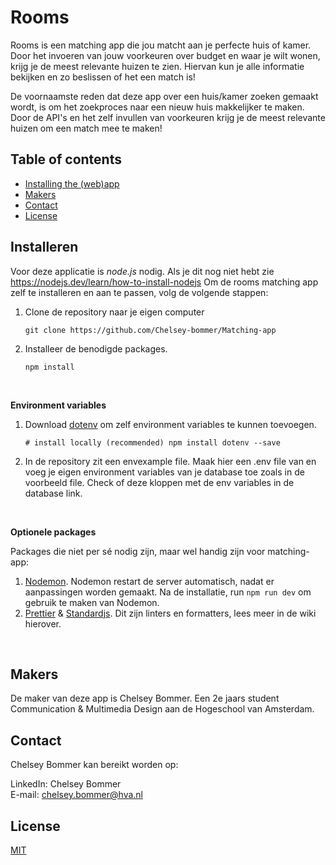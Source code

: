 # Rooms

Rooms is een matching app die jou matcht aan je perfecte huis of kamer. Door het invoeren van jouw voorkeuren over budget en waar je wilt wonen, krijg je de meest relevante huizen te zien. Hiervan kun je alle informatie bekijken en zo beslissen of het een match is!

De voornaamste reden dat deze app over een huis/kamer zoeken gemaakt wordt, is om het zoekproces naar een nieuw huis makkelijker te maken. Door de API's en het zelf invullen van voorkeuren krijg je de meest relevante huizen om een match mee te maken!


## Table of contents

- [Installing the (web)app](#Installeren)
- [Makers](#Makers)
- [Contact](#Contact)
- [License](#License)


## Installeren

Voor deze applicatie is _node.js_ nodig. Als je dit nog niet hebt zie https://nodejs.dev/learn/how-to-install-nodejs
Om de rooms matching app zelf te installeren en aan te passen, volg de volgende stappen:

1. Clone de repository naar je eigen computer  

   `git clone https://github.com/Chelsey-bommer/Matching-app`

2. Installeer de benodigde packages.

   `npm install `
   
<br> 
 
**Environment variables**

1.  Download [dotenv](https://www.npmjs.com/package/dotenv) om zelf environment variables te kunnen toevoegen.
   
    `# install locally (recommended)
     npm install dotenv --save`
    
2. In de repository zit een envexample file. Maak hier een .env file van en voeg je eigen environment variables van je database toe zoals in de voorbeeld file. Check of deze kloppen met de env variables in de database link. 

<br>

**Optionele packages**

Packages die niet per sé nodig zijn, maar wel handig zijn voor matching-app:
1. [Nodemon](https://www.npmjs.com/package/nodemon). Nodemon restart de server automatisch, nadat er aanpassingen worden gemaakt. Na de installatie, run `npm run dev` om gebruik te maken van Nodemon.
2. [Prettier](https://prettier.io/) & [Standardjs](https://standardjs.com/). Dit zijn linters en formatters, lees meer in de wiki hierover. 

<br>

## Makers

De maker van deze app is Chelsey Bommer. Een 2e jaars student Communication & Multimedia Design aan de Hogeschool van Amsterdam.


## Contact

Chelsey Bommer kan bereikt worden op:

LinkedIn: Chelsey Bommer  
E-mail: chelsey.bommer@hva.nl

## License

[MIT](https://opensource.org/licenses/MIT)
